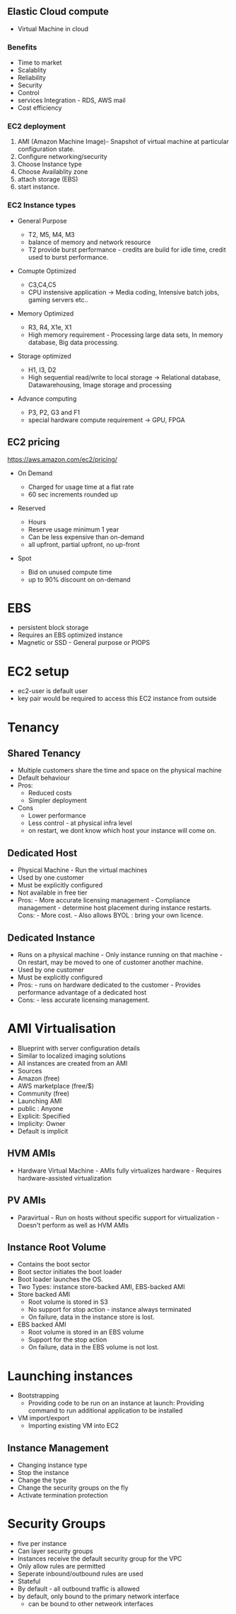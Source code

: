 ## Elastic Cloud compute

- Virtual Machine in cloud

### Benefits
 - Time to market
 - Scalablity
 - Reliability
 - Security
 - Control
 - services Integration - RDS, AWS mail
 - Cost efficiency
 
 ### EC2 deployment
 1. AMI (Amazon Machine Image)- Snapshot of virtual machine at particular configuration state.
 2. Configure networking/security
 3. Choose Instance type
 4. Choose Availablity zone
 5. attach storage (EBS)
 6. start instance.
 
 ### EC2 Instance types
 
 - General Purpose
   - T2, M5, M4, M3
   - balance of memory and network resource
   - T2 provide burst performance - credits are build for idle time, credit used to burst performance.
 
 - Comupte Optimized
   - C3,C4,C5
   - CPU instensive application -> Media coding, Intensive batch jobs, gaming servers etc..
  
 - Memory Optimized
   - R3, R4, X1e, X1
   - High memory requirement - Processing large data sets, In memory database, Big data processing.
  
 - Storage optimized
   - H1, I3, D2
   - High sequential read/write to local storage -> Relational database, Datawarehousing, Image storage and processing
  
 - Advance computing
   - P3, P2, G3 and F1
   - special hardware compute requirement -> GPU, FPGA
  
## EC2 pricing

https://aws.amazon.com/ec2/pricing/

- On Demand
  - Charged for usage time at a flat rate
  - 60 sec increments rounded up

- Reserved
  - Hours 
  - Reserve usage minimum 1 year
  - Can be less expensive than on-demand
  - all upfront, partial upfront, no up-front
  
- Spot
  - Bid on unused compute time
  - up to 90% discount on on-demand
  
# EBS 
 - persistent block storage
 - Requires an EBS optimized instance
 - Magnetic or SSD - General purpose or PIOPS
 
# EC2 setup
- ec2-user is default user
- key pair would be required to access this EC2 instance from outside

# Tenancy
 ## Shared Tenancy
  - Multiple customers share the time and space on the physical machine
  - Default behaviour
  - Pros:
    - Reduced costs
    - Simpler deployment
  - Cons
    - Lower performance
    - Less control - at physical infra level
    - on restart, we dont know which host your instance will come on.
  ## Dedicated Host
   - Physical Machine - Run the virtual machines
   - Used by one customer
   - Must be explicitly configured
   - Not available in free tier
   - Pros:
    - More accurate licensing management
    - Compliance management
    - determine host placement during instance restarts.
   Cons:
    - More cost.
    - Also allows BYOL : bring your own licence.
    
 ## Dedicated Instance 
   - Runs on a physical machine
    - Only instance running on that machine
    - On restart, may be moved to one of customer another machine.
   - Used by one customer
   - Must be explicitly configured
   - Pros:
    - runs on hardware dedicated to the customer
    - Provides performance advantage of a dedicated host
   - Cons:
    - less accurate licensing management.
   
 # AMI Virtualisation
  - Blueprint with server configuration details
  - Similar to localized imaging solutions
  - All instances are created from an AMI
  - Sources
   - Amazon (free)
   - AWS marketplace (free/$)
   - Community (free)
  - Launching AMI
   - public : Anyone
   - Explicit: Specified
   - Implicity: Owner
   - Default is implicit
   
   ## HVM AMIs
   - Hardware Virtual Machine
    - AMIs fully virtualizes hardware
    - Requires hardware-assisted virtualization
    
   ## PV AMIs
   - Paravirtual
    - Run on hosts without specific support for virtualization
    - Doesn't perform as well as HVM AMIs
    
   ## Instance Root Volume
   
   - Contains the boot sector
   - Boot sector initiates the boot loader
   - Boot loader launches the OS.
   - Two Types: instance store-backed AMI, EBS-backed AMI
   - Store backed AMI 
     - Root volume is stored in S3
     - No support for stop action - instance always terminated
     - On failure, data in the instance store is lost.
   - EBS backed AMI
     - Root volume is stored in an EBS volume
     - Support for the stop action
     - On failure, data in the EBS volume is not lost.
    
 # Launching instances
  - Bootstrapping
    - Providing code to be run on an instance at launch: Providing command to run additional application to be installed
  - VM import/export
    - Importing existing VM into EC2
 ## Instance Management
  - Changing instance type
   - Stop the instance
   - Change the type
  - Change the security groups on the fly  
  - Activate termination protection
  
# Security Groups
 - five per instance
 - Can layer security groups
 - Instances receive the default security group for the VPC
 - Only allow rules are permitted
 - Seperate inbound/outbound rules are used
 - Stateful
 - By default - all outbound traffic is allowed
 - by default, only bound to the primary network interface
   - can be bound to other netweork interfaces
 

